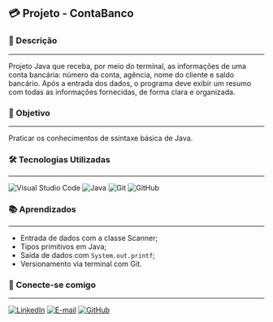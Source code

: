 ## 💳 Projeto - ContaBanco
### :mag_right: Descrição
***
Projeto Java que receba, por meio do terminal, as informações de uma conta bancária: número da conta, agência, nome do cliente e saldo bancário. Após a entrada dos dados, o programa deve exibir um resumo com todas as informações fornecidas, de forma clara e organizada.
### :pushpin: Objetivo
***
Praticar os conhecimentos de ssintaxe básica de Java.
### 🛠️ Tecnologias Utilizadas
***
![Visual Studio Code](https://img.shields.io/badge/Visual%20Studio%20Code-0078d7.svg?style=for-the-badge&logo=visual-studio-code&logoColor=white)
![Java](https://img.shields.io/badge/java-%23ED8B00.svg?style=for-the-badge&logo=openjdk&logoColor=white)
![Git](https://img.shields.io/badge/git-%23F05033.svg?style=for-the-badge&logo=git&logoColor=white)
![GitHub](https://img.shields.io/badge/github-%23121011.svg?style=for-the-badge&logo=github&logoColor=white)
### 📚 Aprendizados
***
* Entrada de dados com a classe Scanner;
* Tipos primitivos em Java;
* Saída de dados com `System.out.printf`;
* Versionamento via terminal com Git.
### 🔗 Conecte-se comigo
***
[![LinkedIn](https://img.shields.io/badge/linkedin-%230077B5.svg?style=for-the-badge&logo=linkedin&logoColor=white)](https://www.linkedin.com/in/j%C3%B4natas-renan/)
[![E-mail](https://img.shields.io/badge/-Email-000?style=for-the-badge&logo=microsoft-outlook&logoColor=white)](jr.cesar2213@gmail.com)
[![GitHub](https://img.shields.io/badge/GitHub-E44C30?style=for-the-badge&logo=github&logoColor=white)](https://github.com/jonatas-renan)

